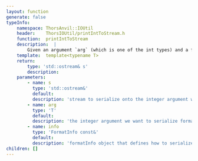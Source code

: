 ```yaml
---
layout: function
generate: false
typeInfo:
    namespace: ThorsAnvil::IOUtil
    header:    ThorsIOUtil/printIntToStream.h
    function:  printIntToStream
    description:  |
        Given an argument `arg` (which is one of the int types) and a format `info` serialize it to the stream `s`
    template:  template<typename T> 
    return:
        type: 'std::ostream& s'
        description: 
    parameters:
        - name: s
          type: 'std::ostream&'
          default: 
          description: 'stream to serialize onto the integer argument we want to serialize formatInfo object that defines how to serialize arg'
        - name: arg
          type: 'T'
          default: 
          description: 'the integer argument we want to serialize formatInfo object that defines how to serialize arg'
        - name: info
          type: 'FormatInfo const&'
          default: 
          description: 'formatInfo object that defines how to serialize arg'
children: []
---
```

